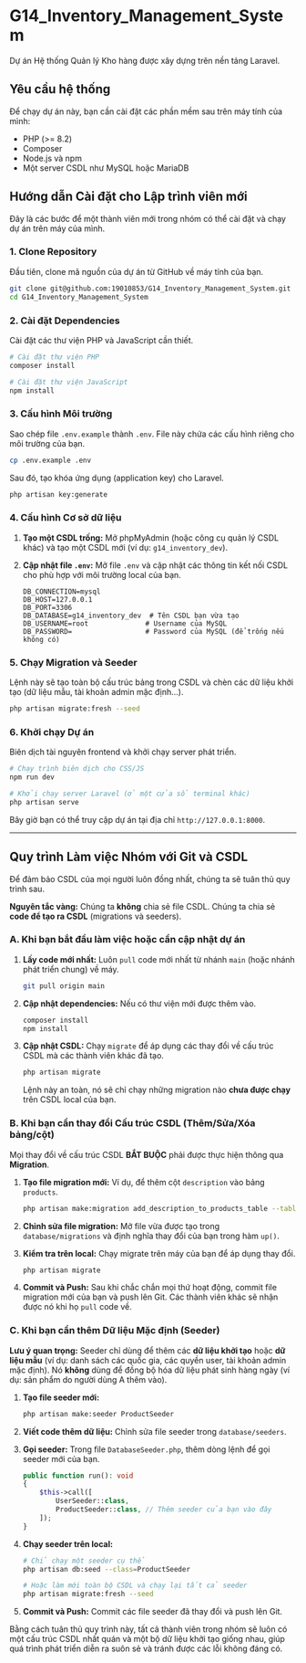 # G14_Inventory_Management_System

Dự án Hệ thống Quản lý Kho hàng được xây dựng trên nền tảng Laravel.

## Yêu cầu hệ thống

Để chạy dự án này, bạn cần cài đặt các phần mềm sau trên máy tính của mình:

- PHP (>= 8.2)
- Composer
- Node.js và npm
- Một server CSDL như MySQL hoặc MariaDB

## Hướng dẫn Cài đặt cho Lập trình viên mới

Đây là các bước để một thành viên mới trong nhóm có thể cài đặt và chạy dự án trên máy của mình.

### 1. Clone Repository

Đầu tiên, clone mã nguồn của dự án từ GitHub về máy tính của bạn.

```bash
git clone git@github.com:19010853/G14_Inventory_Management_System.git
cd G14_Inventory_Management_System
```

### 2. Cài đặt Dependencies

Cài đặt các thư viện PHP và JavaScript cần thiết.

```bash
# Cài đặt thư viện PHP
composer install

# Cài đặt thư viện JavaScript
npm install
```

### 3. Cấu hình Môi trường

Sao chép file `.env.example` thành `.env`. File này chứa các cấu hình riêng cho môi trường của bạn.

```bash
cp .env.example .env
```

Sau đó, tạo khóa ứng dụng (application key) cho Laravel.

```bash
php artisan key:generate
```

### 4. Cấu hình Cơ sở dữ liệu

1.  **Tạo một CSDL trống:** Mở phpMyAdmin (hoặc công cụ quản lý CSDL khác) và tạo một CSDL mới (ví dụ: `g14_inventory_dev`).
2.  **Cập nhật file `.env`:** Mở file `.env` và cập nhật các thông tin kết nối CSDL cho phù hợp với môi trường local của bạn.

    ```dotenv
    DB_CONNECTION=mysql
    DB_HOST=127.0.0.1
    DB_PORT=3306
    DB_DATABASE=g14_inventory_dev  # Tên CSDL bạn vừa tạo
    DB_USERNAME=root              # Username của MySQL
    DB_PASSWORD=                  # Password của MySQL (để trống nếu không có)
    ```

### 5. Chạy Migration và Seeder

Lệnh này sẽ tạo toàn bộ cấu trúc bảng trong CSDL và chèn các dữ liệu khởi tạo (dữ liệu mẫu, tài khoản admin mặc định...).

```bash
php artisan migrate:fresh --seed
```

### 6. Khởi chạy Dự án

Biên dịch tài nguyên frontend và khởi chạy server phát triển.

```bash
# Chạy trình biên dịch cho CSS/JS
npm run dev

# Khởi chạy server Laravel (ở một cửa sổ terminal khác)
php artisan serve
```

Bây giờ bạn có thể truy cập dự án tại địa chỉ `http://127.0.0.1:8000`.

---

## Quy trình Làm việc Nhóm với Git và CSDL

Để đảm bảo CSDL của mọi người luôn đồng nhất, chúng ta sẽ tuân thủ quy trình sau.

**Nguyên tắc vàng:** Chúng ta **không** chia sẻ file CSDL. Chúng ta chia sẻ **code để tạo ra CSDL** (migrations và seeders).

### A. Khi bạn bắt đầu làm việc hoặc cần cập nhật dự án

1.  **Lấy code mới nhất:** Luôn `pull` code mới nhất từ nhánh `main` (hoặc nhánh phát triển chung) về máy.

    ```bash
    git pull origin main
    ```

2.  **Cập nhật dependencies:** Nếu có thư viện mới được thêm vào.

    ```bash
    composer install
    npm install
    ```

3.  **Cập nhật CSDL:** Chạy `migrate` để áp dụng các thay đổi về cấu trúc CSDL mà các thành viên khác đã tạo.

    ```bash
    php artisan migrate
    ```

    Lệnh này an toàn, nó sẽ chỉ chạy những migration nào **chưa được chạy** trên CSDL local của bạn.

### B. Khi bạn cần thay đổi Cấu trúc CSDL (Thêm/Sửa/Xóa bảng/cột)

Mọi thay đổi về cấu trúc CSDL **BẮT BUỘC** phải được thực hiện thông qua **Migration**.

1.  **Tạo file migration mới:** Ví dụ, để thêm cột `description` vào bảng `products`.

    ```bash
    php artisan make:migration add_description_to_products_table --table=products
    ```

2.  **Chỉnh sửa file migration:** Mở file vừa được tạo trong `database/migrations` và định nghĩa thay đổi của bạn trong hàm `up()`.

3.  **Kiểm tra trên local:** Chạy migrate trên máy của bạn để áp dụng thay đổi.

    ```bash
    php artisan migrate
    ```

4.  **Commit và Push:** Sau khi chắc chắn mọi thứ hoạt động, commit file migration mới của bạn và push lên Git. Các thành viên khác sẽ nhận được nó khi họ `pull` code về.

### C. Khi bạn cần thêm Dữ liệu Mặc định (Seeder)

**Lưu ý quan trọng:** Seeder chỉ dùng để thêm các **dữ liệu khởi tạo** hoặc **dữ liệu mẫu** (ví dụ: danh sách các quốc gia, các quyền user, tài khoản admin mặc định). Nó **không** dùng để đồng bộ hóa dữ liệu phát sinh hàng ngày (ví dụ: sản phẩm do người dùng A thêm vào).

1.  **Tạo file seeder mới:**

    ```bash
    php artisan make:seeder ProductSeeder
    ```

2.  **Viết code thêm dữ liệu:** Chỉnh sửa file seeder trong `database/seeders`.

3.  **Gọi seeder:** Trong file `DatabaseSeeder.php`, thêm dòng lệnh để gọi seeder mới của bạn.

    ```php
    public function run(): void
    {
        $this->call([
            UserSeeder::class,
            ProductSeeder::class, // Thêm seeder của bạn vào đây
        ]);
    }
    ```

4.  **Chạy seeder trên local:**

    ```bash
    # Chỉ chạy một seeder cụ thể
    php artisan db:seed --class=ProductSeeder

    # Hoặc làm mới toàn bộ CSDL và chạy lại tất cả seeder
    php artisan migrate:fresh --seed
    ```

5.  **Commit và Push:** Commit các file seeder đã thay đổi và push lên Git.

Bằng cách tuân thủ quy trình này, tất cả thành viên trong nhóm sẽ luôn có một cấu trúc CSDL nhất quán và một bộ dữ liệu khởi tạo giống nhau, giúp quá trình phát triển diễn ra suôn sẻ và tránh được các lỗi không đáng có.
